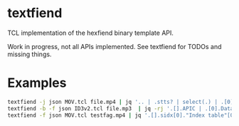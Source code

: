 # textfiend

TCL implementation of the hexfiend binary template API.

Work in progress, not all APIs implemented. See textfiend for TODOs and missing things.

# Examples

```sh
textfiend -j json MOV.tcl file.mp4 | jq '.. | .stts? | select(.) | .[0]'
textfiend -b -f json ID3v2.tcl file.mp3  | jq -rj '.[].APIC | .[0].Data' | iconv -f utf-8 -t ISO8859-1 > apic.jpg
textfiend -f json MOV.tcl testfag.mp4 | jq '.[].sidx[0]."Index table"[0][][] | {Size, Duration}'
```

